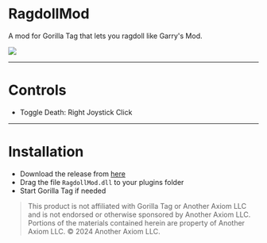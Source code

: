# RagdollMod
A mod for Gorilla Tag that lets you ragdoll like Garry's Mod.

<img src="https://i.imgur.com/MZeNKbY.gif">

---

# Controls
- Toggle Death: Right Joystick Click

---

# Installation

- Download the release from [here](https://github.com/iiDk-the-actual/RagdollMod/releases/latest)
- Drag the file `RagdollMod.dll` to your plugins folder
- Start Gorilla Tag if needed

> This product is not affiliated with Gorilla Tag or Another Axiom LLC and is not endorsed or otherwise sponsored by Another Axiom LLC. Portions of the materials contained herein are property of Another Axiom LLC. © 2024 Another Axiom LLC.
